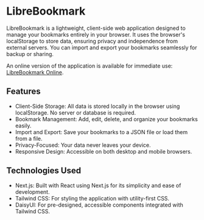 # LibreBookmark

LibreBookmark is a lightweight, client-side web application designed to manage your bookmarks entirely in your browser. It uses the browser's localStorage to store data, ensuring privacy and independence from external servers. You can import and export your bookmarks seamlessly for backup or sharing.

An online version of the application is available for immediate use: [LibreBookmark Online](https://librebookmark.vercel.app/).

## Features
- Client-Side Storage: All data is stored locally in the browser using localStorage. No server or database is required.
- Bookmark Management: Add, edit, delete, and organize your bookmarks easily.
- Import and Export: Save your bookmarks to a JSON file or load them from a file.
- Privacy-Focused: Your data never leaves your device.
- Responsive Design: Accessible on both desktop and mobile browsers.

## Technologies Used
- Next.js: Built with React using Next.js for its simplicity and ease of development.
- Tailwind CSS: For styling the application with utility-first CSS.
- DaisyUI: For pre-designed, accessible components integrated with Tailwind CSS.
